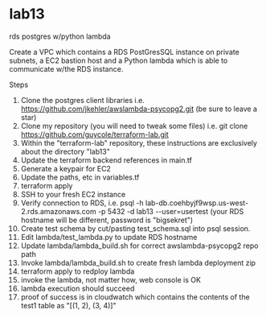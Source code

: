 # lab13
rds postgres w/python lambda

Create a VPC which contains a RDS PostGresSQL instance on private subnets, a EC2 bastion host and a Python lambda which is able to communicate w/the RDS instance.

Steps
1. Clone the postgres client libraries i.e. https://github.com/jkehler/awslambda-psycopg2.git (be sure to leave a star)
1. Clone my repository (you will need to tweak some files) i.e. git clone https://github.com/guycole/terraform-lab.git   
1. Within the "terraform-lab" repository, these instructions are exclusively about the directory "lab13"
1. Update the terraform backend references in main.tf 
1. Generate a keypair for EC2
1. Update the paths, etc in variables.tf
1. terraform apply
1. SSH to your fresh EC2 instance 
1. Verify connection to RDS, i.e. psql -h lab-db.coehbyjf9wsp.us-west-2.rds.amazonaws.com -p 5432 -d lab13 --user=usertest (your RDS hostname will be different, password is "bigsekret")
1. Create test schema by cut/pasting test_schema.sql into psql session.
1. Edit lambda/test_lambda.py to update RDS hostname
1. Update lambda/lambda_build.sh for correct awslambda-psycopg2 repo path
1. Invoke lambda/lambda_build.sh to create fresh lambda deployment zip
1. terraform apply to redploy lambda
1. invoke the lambda, not matter how, web console is OK
1. lambda execution should succeed
1. proof of success is in cloudwatch which contains the contents of the test1 table as "[(1, 2), (3, 4)]"